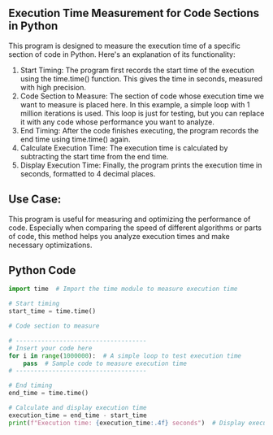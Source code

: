 ## Execution Time Measurement for Code Sections in Python
This program is designed to measure the execution time of a specific section of code in Python. Here's an explanation of its functionality:
1. Start Timing: The program first records the start time of the execution using the time.time() function. This gives the time in seconds, measured with high precision.
2. Code Section to Measure: The section of code whose execution time we want to measure is placed here. In this example, a simple loop with 1 million iterations is used. This loop is just for testing, but you can replace it with any code whose performance you want to analyze.
3. End Timing: After the code finishes executing, the program records the end time using time.time() again.
4. Calculate Execution Time: The execution time is calculated by subtracting the start time from the end time.
5. Display Execution Time: Finally, the program prints the execution time in seconds, formatted to 4 decimal places.

## Use Case:
This program is useful for measuring and optimizing the performance of code. Especially when comparing the speed of different algorithms or parts of code, this method helps you analyze execution times and make necessary optimizations.

## Python Code
```python
import time  # Import the time module to measure execution time

# Start timing
start_time = time.time()

# Code section to measure

# ------------------------------------
# Insert your code here
for i in range(1000000):  # A simple loop to test execution time
    pass  # Sample code to measure execution time
# ------------------------------------

# End timing
end_time = time.time()

# Calculate and display execution time
execution_time = end_time - start_time
print(f"Execution time: {execution_time:.4f} seconds")  # Display execution time in seconds

```
